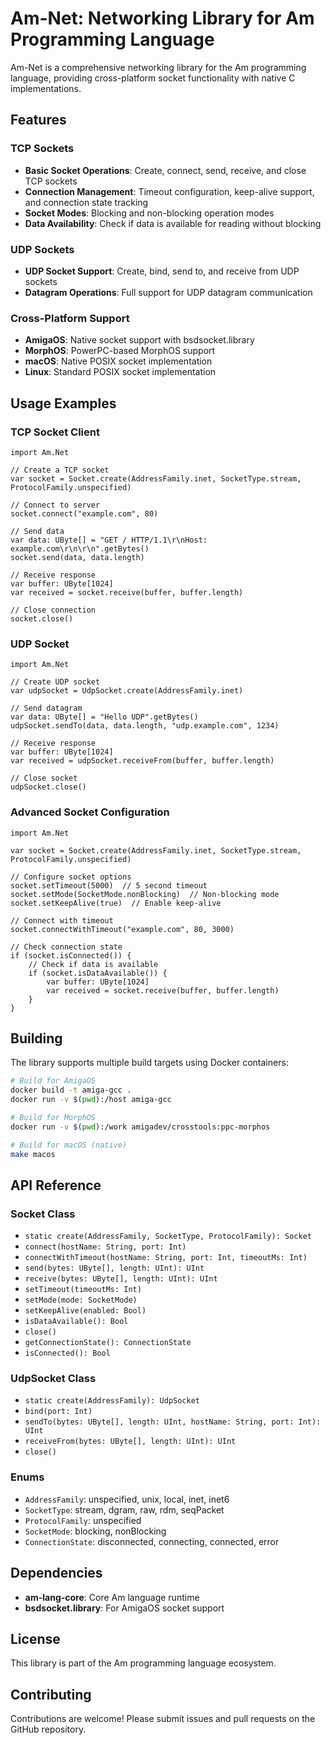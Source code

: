 # Am-Net: Networking Library for Am Programming Language

Am-Net is a comprehensive networking library for the Am programming language, providing cross-platform socket functionality with native C implementations.

## Features

### TCP Sockets
- **Basic Socket Operations**: Create, connect, send, receive, and close TCP sockets
- **Connection Management**: Timeout configuration, keep-alive support, and connection state tracking
- **Socket Modes**: Blocking and non-blocking operation modes
- **Data Availability**: Check if data is available for reading without blocking

### UDP Sockets  
- **UDP Socket Support**: Create, bind, send to, and receive from UDP sockets
- **Datagram Operations**: Full support for UDP datagram communication

### Cross-Platform Support
- **AmigaOS**: Native socket support with bsdsocket.library
- **MorphOS**: PowerPC-based MorphOS support
- **macOS**: Native POSIX socket implementation
- **Linux**: Standard POSIX socket implementation

## Usage Examples

### TCP Socket Client
```am
import Am.Net

// Create a TCP socket
var socket = Socket.create(AddressFamily.inet, SocketType.stream, ProtocolFamily.unspecified)

// Connect to server
socket.connect("example.com", 80)

// Send data
var data: UByte[] = "GET / HTTP/1.1\r\nHost: example.com\r\n\r\n".getBytes()
socket.send(data, data.length)

// Receive response
var buffer: UByte[1024]
var received = socket.receive(buffer, buffer.length)

// Close connection
socket.close()
```

### UDP Socket
```am
import Am.Net

// Create UDP socket
var udpSocket = UdpSocket.create(AddressFamily.inet)

// Send datagram
var data: UByte[] = "Hello UDP".getBytes()
udpSocket.sendTo(data, data.length, "udp.example.com", 1234)

// Receive response
var buffer: UByte[1024]
var received = udpSocket.receiveFrom(buffer, buffer.length)

// Close socket
udpSocket.close()
```

### Advanced Socket Configuration
```am
import Am.Net

var socket = Socket.create(AddressFamily.inet, SocketType.stream, ProtocolFamily.unspecified)

// Configure socket options
socket.setTimeout(5000)  // 5 second timeout
socket.setMode(SocketMode.nonBlocking)  // Non-blocking mode
socket.setKeepAlive(true)  // Enable keep-alive

// Connect with timeout
socket.connectWithTimeout("example.com", 80, 3000)

// Check connection state
if (socket.isConnected()) {
    // Check if data is available
    if (socket.isDataAvailable()) {
        var buffer: UByte[1024]
        var received = socket.receive(buffer, buffer.length)
    }
}
```

## Building

The library supports multiple build targets using Docker containers:

```bash
# Build for AmigaOS
docker build -t amiga-gcc .
docker run -v $(pwd):/host amiga-gcc

# Build for MorphOS  
docker run -v $(pwd):/work amigadev/crosstools:ppc-morphos

# Build for macOS (native)
make macos
```

## API Reference

### Socket Class
- `static create(AddressFamily, SocketType, ProtocolFamily): Socket`
- `connect(hostName: String, port: Int)`
- `connectWithTimeout(hostName: String, port: Int, timeoutMs: Int)`
- `send(bytes: UByte[], length: UInt): UInt`
- `receive(bytes: UByte[], length: UInt): UInt`
- `setTimeout(timeoutMs: Int)`
- `setMode(mode: SocketMode)`
- `setKeepAlive(enabled: Bool)`
- `isDataAvailable(): Bool`
- `close()`
- `getConnectionState(): ConnectionState`
- `isConnected(): Bool`

### UdpSocket Class
- `static create(AddressFamily): UdpSocket`
- `bind(port: Int)`
- `sendTo(bytes: UByte[], length: UInt, hostName: String, port: Int): UInt`
- `receiveFrom(bytes: UByte[], length: UInt): UInt`
- `close()`

### Enums
- `AddressFamily`: unspecified, unix, local, inet, inet6
- `SocketType`: stream, dgram, raw, rdm, seqPacket
- `ProtocolFamily`: unspecified
- `SocketMode`: blocking, nonBlocking
- `ConnectionState`: disconnected, connecting, connected, error

## Dependencies

- **am-lang-core**: Core Am language runtime
- **bsdsocket.library**: For AmigaOS socket support

## License

This library is part of the Am programming language ecosystem.

## Contributing

Contributions are welcome! Please submit issues and pull requests on the GitHub repository.